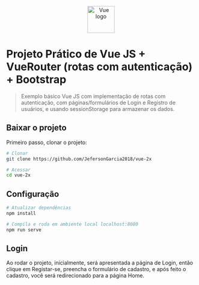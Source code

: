 <p align="center"><img src="https://br.vuejs.org/images/logo.svg" alt="Vue logo" width="72" height="72"></p>


# Projeto Prático de Vue JS + VueRouter (rotas com autenticação) + Bootstrap

> Exemplo básico Vue JS com implementação de rotas com autenticação, com páginas/formulários de Login e Registro de usuários, e usando sessionStorage para armazenar os dados.

## Baixar o projeto
Primeiro passo, clonar o projeto:
``` bash
# Clonar
git clone https://github.com/JefersonGarcia2018/vue-2x

# Acessar
cd vue-2x
```

## Configuração
``` bash
# Atualizar dependências
npm install

# Compila e roda em ambiente local localhost:8080
npm run serve
```
## Login
Ao rodar o projeto, inicialmente, será apresentada a página de Login, então clique em Registar-se, preencha o formulário de cadastro, e após feito o cadastro, você será redirecionado para a página Home.
```